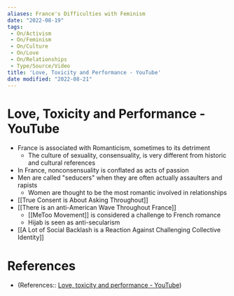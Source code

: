 ```yaml
---
aliases: France's Difficulties with Feminism
date: "2022-08-19"
tags:
 - On/Activism
 - On/Feminism 
 - On/Culture
 - On/Love
 - On/Relationships
 - Type/Source/Video 
title: 'Love, Toxicity and Performance - YouTube'
date modified: "2022-08-21"
---
```


# Love, Toxicity and Performance - YouTube
- France is associated with Romanticism, sometimes to its detriment
	- The culture of sexuality, consensuality, is very different from historic and cultural references
- In France, nonconsensuality is conflated as acts of passion
- Men are called "seducers" when they are often actually assaulters and rapists
	- Women are thought to be the most romantic involved in relationships
- [[True Consent is About Asking Throughout]]
- [[There is an anti-American Wave Throughout France]]
	- [[MeToo Movement]] is considered a challenge to French romance
	- Hijab is seen as anti-secularism
- [[A Lot of Social Backlash is a Reaction Against Challenging Collective Identity]]

# References
- (References:: [Love, toxicity and performance - YouTube](https://www.youtube.com/watch?v=awJ2-7zWeiA))
